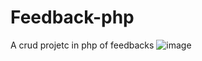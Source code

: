 # Feedback-php
A crud projetc in php of feedbacks
![image](https://github.com/GuilhermeSouza01/Feedback-php/assets/49689958/fb751fe0-c313-4466-86d0-b8c744248735)
